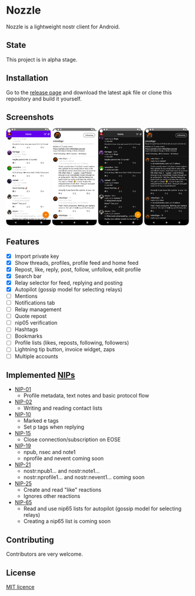 # Nozzle

Nozzle is a lightweight nostr client for Android.

## State

This project is in alpha stage.

## Installation

Go to the [release page](https://github.com/dluvian/Nozzle/releases) and download the latest apk
file or clone this repository and build it yourself.

## Screenshots

<p float="left">
<img src="screenshots/feed.png" width="24%" height="24%" />
<img src="screenshots/friend_profile.png" width="24%" height="24%" />
<img src="screenshots/feed_dark.png" width="24%" height="24%" />
<img src="screenshots/friend_profile_dark.png" width="24%" height="24%" />
</p>

## Features

- [x] Import private key
- [x] Show threads, profiles, profile feed and home feed
- [x] Repost, like, reply, post, follow, unfollow, edit profile
- [x] Search bar
- [x] Relay selector for feed, replying and posting
- [x] Autopilot (gossip model for selecting relays)
- [ ] Mentions
- [ ] Notifications tab
- [ ] Relay management
- [ ] Quote repost
- [ ] nip05 verification
- [ ] Hashtags
- [ ] Bookmarks
- [ ] Profile lists (likes, reposts, following, followers)
- [ ] Lightning tip button, invoice widget, zaps
- [ ] Multiple accounts

## Implemented [NIPs](https://github.com/nostr-protocol/nips)

- [NIP-01](https://github.com/nostr-protocol/nips/blob/master/01.md)
  - Profile metadata, text notes and basic protocol flow
- [NIP-02](https://github.com/nostr-protocol/nips/blob/master/02.md)
  - Writing and reading contact lists
- [NIP-10](https://github.com/nostr-protocol/nips/blob/master/10.md)
  - Marked e tags
  - Set p tags when replying
- [NIP-15](https://github.com/nostr-protocol/nips/blob/master/15.md)
  - Close connection/subscription on EOSE
- [NIP-19](https://github.com/nostr-protocol/nips/blob/master/19.md)
  - npub, nsec and note1
  - nprofile and nevent coming soon
- [NIP-21](https://github.com/nostr-protocol/nips/blob/master/21.md)
  - nostr:npub1... and nostr:note1...
  - nostr:nprofile1... and nostr:nevent1... coming soon
- [NIP-25](https://github.com/nostr-protocol/nips/blob/master/25.md)
  - Create and read "like" reactions
  - Ignores other reactions
- [NIP-65](https://github.com/nostr-protocol/nips/blob/master/65.md)
  - Read and use nip65 lists for autopilot (gossip model for selecting relays)
  - Creating a nip65 list is coming soon

## Contributing

Contributors are very welcome.

## License

[MIT licence](https://github.com/dluvian/Nozzle/blob/master/LICENSE)
